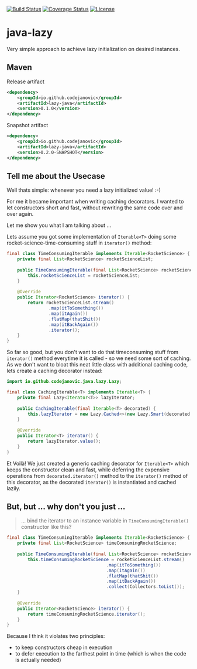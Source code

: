 [![Build Status](https://travis-ci.org/codejanovic/java-lazy.svg?branch=develop)](https://travis-ci.org/codejanovic/java-lazy)
[![Coverage Status](https://coveralls.io/repos/github/codejanovic/java-lazy/badge.svg?branch=develop)](https://coveralls.io/github/codejanovic/java-lazy?branch=develop)
[![License](https://img.shields.io/github/license/mashape/apistatus.svg?maxAge=2592000)]()

# java-lazy
Very simple approach to achieve lazy initialization on desired instances.

## Maven
Release artifact
```xml
<dependency>
    <groupId>io.github.codejanovic</groupId>
    <artifactId>lazy-java</artifactId>
    <version>0.1.0</version>
</dependency>
```
Snapshot artifact
```xml
<dependency>
    <groupId>io.github.codejanovic</groupId>
    <artifactId>lazy-java</artifactId>
    <version>0.2.0-SNAPSHOT</version>
</dependency>
```
## Tell me about the Usecase
Well thats simple: whenever you need a lazy initialized value! :-) 

For me it became important when writing caching decorators. I wanted to let constructors short and fast, without rewriting the same code over and over again.

Let me show you what I am talking about ...

Lets assume you got some implementation of `Iterable<T>` doing some rocket-science-time-consuming stuff in `iterator()` method:

```java
final class TimeConsumingIterable implements Iterable<RocketScience> {
    private final List<RocketScience> rocketScienceList;
    
    public TimeConsumingIterable(final List<RocketScience> rocketScienceList) {
        this.rocketScienceList = rocketScienceList;
    }
    
    @Override
    public Iterator<RocketScience> iterator() {
        return rocketScienceList.stream()         
                .map(itToSomething())
                .map(itAgain())
                .flatMap(thatShit())
                .map(itBackAgain())
                .iterator();
    }
}
```
So far so good, but you don't want to do that timeconsuming stuff from `iterator()` method everytime it is called - so we need some sort of caching. As we don't want to bloat this neat little class with additional caching code, lets create a caching decorator instead:
```java
import io.github.codejanovic.java.lazy.Lazy;

final class CachingIterable<T> implements Iterable<T> {
    private final Lazy<Iterator<T>> lazyIterator;
    
    public CachingIterable(final Iterable<T> decorated) {
        this.lazyIterator = new Lazy.Cached<>(new Lazy.Smart(decorated::iterator));
    }
    
    @Override
    public Iterator<T> iterator() {
        return lazyIterator.value();
    }
}
```
Et Voilà! We just created a generic caching decorator for `Iterable<T>` which keeps the constructor clean and fast, while deferring the expensive operations from `decorated.iterator()` method to the `iterator()` method of this decorator, as the decorated `iterator()` is instantiated and cached lazily.
 
## But, but ... why don't you just ...
> ... bind the iterator to an instance variable in `TimeConsumingIterable()` constructor like this?

```java
final class TimeConsumingIterable implements Iterable<RocketScience> {
    private final List<RocketScience> timeConsumingRocketScience;
    
    public TimeConsumingIterable(final List<RocketScience> rocketScienceList) {
        this.timeConsumingRocketScience = rocketScienceList.stream()         
                                      .map(itToSomething())
                                      .map(itAgain())
                                      .flatMap(thatShit())
                                      .map(itBackAgain())
                                      .collect(Collectors.toList());
    }
    
    @Override
    public Iterator<RocketScience> iterator() {
        return timeConsumingRocketScience.iterator();
    }
}
```

Because I think it violates two principles:
* to keep constructors cheap in execution
* to defer execution to the farthest point in time (which is when the code is actually needed)